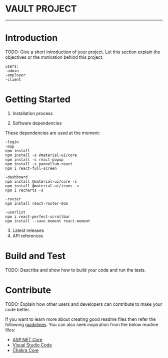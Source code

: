 # VAULT PROJECT
---
# Introduction 
TODO: Give a short introduction of your project. Let this section explain the objectives or the motivation behind this project. 

    users:
    -admin
    -employer
    -client

# Getting Started
1.	Installation process

2.	Software dependencies

These dependencies are used at the moment:

    -login
    -map
    npm install
    npm install -s @material-ui/core
    npm install -s react-popup
    npm install -s pannellum-react
    npm i react-full-screen

    -dashboard
    npm install @material-ui/core -s
    npm install @material-ui/icons -s
    npm i recharts -s

    -router
    npm install react-router-dom

    -userlist
    npm i react-perfect-scrollbar
    npm install --save moment react-moment

3.	Latest releases
4.	API references

# Build and Test
TODO: Describe and show how to build your code and run the tests. 

# Contribute
TODO: Explain how other users and developers can contribute to make your code better. 

If you want to learn more about creating good readme files then refer the following [guidelines](https://docs.microsoft.com/en-us/azure/devops/repos/git/create-a-readme?view=azure-devops). You can also seek inspiration from the below readme files:
- [ASP.NET Core](https://github.com/aspnet/Home)
- [Visual Studio Code](https://github.com/Microsoft/vscode)
- [Chakra Core](https://github.com/Microsoft/ChakraCore)